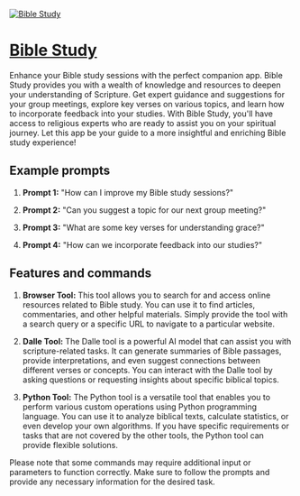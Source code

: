[![Bible Study](https://files.oaiusercontent.com/file-TeaABW2v0U6SZdueM58k7LEm?se=2123-10-18T16%3A40%3A11Z&sp=r&sv=2021-08-06&sr=b&rscc=max-age%3D31536000%2C%20immutable&rscd=attachment%3B%20filename%3DYour%2520paragraph%2520text%2520%25281%2529.png&sig=X1KwrE4BFF%2BE/UYTkD3n1AoboESVDqrmD5DbNzxRrk4%3D)](https://chat.openai.com/g/g-uWKOG3JVp-bible-study)

# [Bible Study](https://chat.openai.com/g/g-uWKOG3JVp-bible-study)

Enhance your Bible study sessions with the perfect companion app. Bible Study provides you with a wealth of knowledge and resources to deepen your understanding of Scripture. Get expert guidance and suggestions for your group meetings, explore key verses on various topics, and learn how to incorporate feedback into your studies. With Bible Study, you'll have access to religious experts who are ready to assist you on your spiritual journey. Let this app be your guide to a more insightful and enriching Bible study experience!

## Example prompts

1. **Prompt 1:** "How can I improve my Bible study sessions?"

2. **Prompt 2:** "Can you suggest a topic for our next group meeting?"

3. **Prompt 3:** "What are some key verses for understanding grace?"

4. **Prompt 4:** "How can we incorporate feedback into our studies?"

## Features and commands

1. **Browser Tool:** This tool allows you to search for and access online resources related to Bible study. You can use it to find articles, commentaries, and other helpful materials. Simply provide the tool with a search query or a specific URL to navigate to a particular website.

2. **Dalle Tool:** The Dalle tool is a powerful AI model that can assist you with scripture-related tasks. It can generate summaries of Bible passages, provide interpretations, and even suggest connections between different verses or concepts. You can interact with the Dalle tool by asking questions or requesting insights about specific biblical topics.

3. **Python Tool:** The Python tool is a versatile tool that enables you to perform various custom operations using Python programming language. You can use it to analyze biblical texts, calculate statistics, or even develop your own algorithms. If you have specific requirements or tasks that are not covered by the other tools, the Python tool can provide flexible solutions.

Please note that some commands may require additional input or parameters to function correctly. Make sure to follow the prompts and provide any necessary information for the desired task.